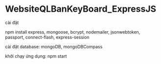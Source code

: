 # WebsiteQLBanKeyBoard_ExpressJS

cài đặt

npm install express, mongoose, bcrypt, nodemailer, jsonwebtoken, passport, connect-flash, express-session

cài đặt database: mongoDB, mongoDBCompass

khởi chạy ứng dụng: npm start